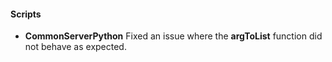 
#### Scripts
- __CommonServerPython__
Fixed an issue where the **argToList** function did not behave as expected.
